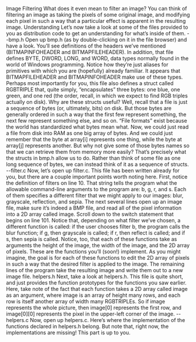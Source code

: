 Image Filtering
What does it even mean to filter an image? You can think of filtering an image as taking the pixels of some original image, and modifying each pixel in such a way that a particular effect is apparent in the resulting image.
Understanding
Let’s now take a look at some of the files provided to you as distribution code to get an understanding for what’s inside of them.
--bmp.h
Open up bmp.h (as by double-clicking on it in the file browser) and have a look.
You’ll see definitions of the headers we’ve mentioned (BITMAPINFOHEADER and BITMAPFILEHEADER). In addition, that file defines BYTE, DWORD, LONG, and WORD, data types normally found in the world of Windows programming. Notice how they’re just aliases for primitives with which you are (hopefully) already familiar. It appears that BITMAPFILEHEADER and BITMAPINFOHEADER make use of these types.
Perhaps most importantly for you, this file also defines a struct called RGBTRIPLE that, quite simply, “encapsulates” three bytes: one blue, one green, and one red (the order, recall, in which we expect to find RGB triples actually on disk).
Why are these structs useful? Well, recall that a file is just a sequence of bytes (or, ultimately, bits) on disk. But those bytes are generally ordered in such a way that the first few represent something, the next few represent something else, and so on. “File formats” exist because the world has standardized what bytes mean what. Now, we could just read a file from disk into RAM as one big array of bytes. And we could just remember that the byte at array[i] represents one thing, while the byte at array[j] represents another. But why not give some of those bytes names so that we can retrieve them from memory more easily? That’s precisely what the structs in bmp.h allow us to do. Rather than think of some file as one long sequence of bytes, we can instead think of it as a sequence of structs.
--filter.c
Now, let’s open up filter.c. This file has been written already for you, but there are a couple important points worth noting here.
First, notice the definition of filters on line 10. That string tells the program what the allowable command-line arguments to the program are: b, g, r, and s. Each of them specifies a different filter that we might apply to our images: blur, grayscale, reflection, and sepia.
The next several lines open up an image file, make sure it’s indeed a BMP file, and read all of the pixel information into a 2D array called image.
Scroll down to the switch statement that begins on line 101. Notice that, depending on what filter we’ve chosen, a different function is called: if the user chooses filter b, the program calls the blur function; if g, then grayscale is called; if r, then reflect is called; and if s, then sepia is called. Notice, too, that each of these functions take as arguments the height of the image, the width of the image, and the 2D array of pixels.
These are the functions you’ll (soon!) implement. As you might imagine, the goal is for each of these functions to edit the 2D array of pixels in such a way that the desired filter is applied to the image.
The remaining lines of the program take the resulting image and write them out to a new image file.
helpers.h
Next, take a look at helpers.h. This file is quite short, and just provides the function prototypes for the functions you saw earlier.
Here, take note of the fact that each function takes a 2D array called image as an argument, where image is an array of height many rows, and each row is itself another array of width many RGBTRIPLEs. So if image represents the whole picture, then image[0] represents the first row, and image[0][0] represents the pixel in the upper-left corner of the image.
--helpers.c
Now, open up helpers.c. Here’s where the implementation of the functions declared in helpers.h belong. But note that, right now, the implementations are missing! This part is up to you.
